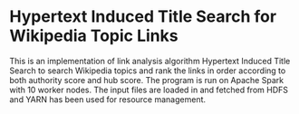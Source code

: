 # Hypertext Induced Title Search for Wikipedia Topic Links
This is an implementation of link analysis algorithm Hypertext Induced Title Search to search Wikipedia topics and rank the links in order according to both authority score and hub score.
The program is run on Apache Spark with 10 worker nodes. The input files are loaded in and fetched from HDFS and YARN has been used for resource management.
